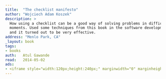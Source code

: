 ```yaml
---
title:	"The checklist manifesto"
author: "Wojciech Adam Koszek"
description: >
  How using a checklist can be a good way of solving problems in difficult
  moments. Used some techniques from this book in the software development
  and it turned out to be very effective.
address: "Menlo Park, CA"
_layout: book
tags:
- books
auth:	Atul Gawande
read:	2014-05-02
ads:
- <iframe style="width:120px;height:240px;" marginwidth="0" marginheight="0" scrolling="no" frameborder="0" src="//ws-na.amazon-adsystem.com/widgets/q?ServiceVersion=20070822&OneJS=1&Operation=GetAdHtml&MarketPlace=US&source=ss&ref=ss_til&ad_type=product_link&tracking_id=wkoszek08-20&marketplace=amazon&region=US&placement=B0030V0PEW&asins=B0030V0PEW&linkId=ZPVLOPMQPCBCMQH6&show_border=false&link_opens_in_new_window=true&price_color=333333&title_color=C00000&bg_color=FFFFFF"> </iframe>
---
```

